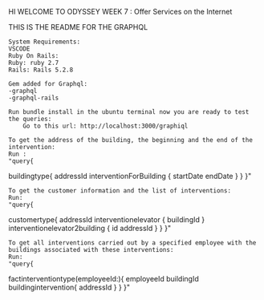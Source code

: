 HI WELCOME TO ODYSSEY WEEK 7 : 
Offer Services on the Internet

THIS IS THE README FOR THE GRAPHQL 

    System Requirements:
    VSCODE
    Ruby On Rails:
    Ruby: ruby 2.7
    Rails: Rails 5.2.8

    Gem added for Graphql:
    -graphql
    -graphql-rails

    Run bundle install in the ubuntu terminal now you are ready to test the queries:
        Go to this url: http://localhost:3000/graphiql
    
    To get the address of the building, the beginning and the end of the intervention:
    Run : 
    "query{
  buildingtype{
    addressId
    interventionForBuilding {
      startDate
      endDate
    }
  }
}"

    To get the customer information and the list of interventions: 
    Run:
    "query{
  customertype{
    addressId
    interventionelevator {
      buildingId
    }
    interventionelevator2building {
      id
      addressId
    }
  }
}"

    To get all interventions carried out by a specified employee with the buildings associated with these interventions:
    Run: 
    "query{
  factinterventiontype(employeeId:){
    employeeId
    buildingId
    buildingintervention{
      addressId
    }
  }
}"
